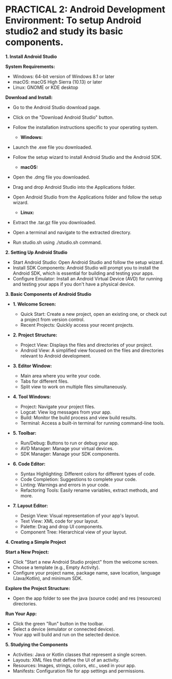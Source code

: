 # PRACTICAL 2: Android Development Environment: To setup Android studio2 and study its basic components.

**1. Install Android Studio**

**System Requirements:**

- Windows: 64-bit version of Windows 8.1 or later
- macOS: macOS High Sierra (10.13) or later
- Linux: GNOME or KDE desktop

**Download and Install:**

- Go to the Android Studio download page.
- Click on the "Download Android Studio" button.
- Follow the installation instructions specific to your operating system.

  - **Windows:**

- Launch the .exe file you downloaded.
- Follow the setup wizard to install Android Studio and the Android SDK.

  - **macOS:**

- Open the .dmg file you downloaded.
- Drag and drop Android Studio into the Applications folder.
- Open Android Studio from the Applications folder and follow the setup wizard.

  - **Linux:**

- Extract the .tar.gz file you downloaded.
- Open a terminal and navigate to the extracted directory.
- Run studio.sh using ./studio.sh command.

**2. Setting Up Android Studio**

- Start Android Studio: Open Android Studio and follow the setup wizard.
- Install SDK Components: Android Studio will prompt you to install the Android SDK, which is essential for building and testing your apps.
- Configure Emulator: Install an Android Virtual Device (AVD) for running and testing your apps if you don't have a physical device.

**3. Basic Components of Android Studio**

  - **1. Welcome Screen:**

    - Quick Start: Create a new project, open an existing one, or check out a project from version control.
    - Recent Projects: Quickly access your recent projects.

  - **2. Project Structure:**

    - Project View: Displays the files and directories of your project.
    - Android View: A simplified view focused on the files and directories relevant to Android development.

  - **3. Editor Window:**

    - Main area where you write your code.
    - Tabs for different files.
    - Split view to work on multiple files simultaneously.

  - **4. Tool Windows:**

    - Project: Navigate your project files.
    - Logcat: View log messages from your app.
    - Build: Monitor the build process and view build results.
    - Terminal: Access a built-in terminal for running command-line tools.

  - **5. Toolbar:**

    - Run/Debug: Buttons to run or debug your app.
    - AVD Manager: Manage your virtual devices.
    - SDK Manager: Manage your SDK components.

  - **6. Code Editor:**

    - Syntax Highlighting: Different colors for different types of code.
    - Code Completion: Suggestions to complete your code.
    - Linting: Warnings and errors in your code.
    - Refactoring Tools: Easily rename variables, extract methods, and more.

  - **7. Layout Editor:**

    - Design View: Visual representation of your app's layout.
    - Text View: XML code for your layout.
    - Palette: Drag and drop UI components.
    - Component Tree: Hierarchical view of your layout.

**4. Creating a Simple Project**

**Start a New Project:**
  - Click "Start a new Android Studio project" from the welcome screen.
  - Choose a template (e.g., Empty Activity).
  - Configure your project name, package name, save location, language (Java/Kotlin), and minimum SDK.

**Explore the Project Structure:**

 - Open the app folder to see the java (source code) and res (resources) directories.

**Run Your App:**

  - Click the green "Run" button in the toolbar.
  - Select a device (emulator or connected device).
  - Your app will build and run on the selected device.

**5. Studying the Components**
  - Activities: Java or Kotlin classes that represent a single screen.
  - Layouts: XML files that define the UI of an activity.
  - Resources: Images, strings, colors, etc., used in your app.
  - Manifests: Configuration file for app settings and permissions.
